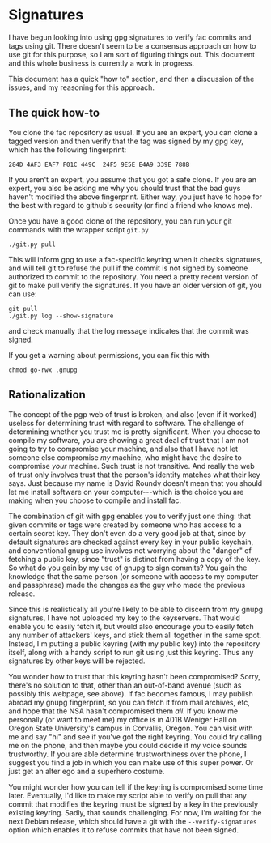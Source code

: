 # Signatures

I have begun looking into using gpg signatures to verify fac commits
and tags using git.  There doesn't seem to be a consensus approach on
how to use git for this purpose, so I am sort of figuring things out.
This document and this whole business is currently a work in
progress.

This document has a quick "how to" section, and then a discussion of
the issues, and my reasoning for this approach.

## The quick how-to

You clone the fac repository as usual.  If you are an expert, you can
clone a tagged version and then verify that the tag was signed by my
gpg key, which has the following fingerprint:

    284D 4AF3 EAF7 F01C 449C  24F5 9E5E E4A9 339E 788B

If you aren't an expert, you assume that you got a safe clone.  If you
are an expert, you also be asking me why you should trust that the bad
guys haven't modified the above fingerprint.  Either way, you just
have to hope for the best with regard to github's security (or find a
friend who knows me).

Once you have a good clone of the repository, you can run your git
commands with the wrapper script `git.py`

    ./git.py pull

This will inform gpg to use a fac-specific keyring when it checks
signatures, and will tell git to refuse the pull if the commit is not
signed by someone authorized to commit to the repository.  You need a
pretty recent version of git to make pull verify the signatures.  If
you have an older version of git, you can use:

    git pull
    ./git.py log --show-signature

and check manually that the log message indicates that the commit was
signed.

If you get a warning about permissions, you can fix this with

    chmod go-rwx .gnupg

## Rationalization

The concept of the pgp web of trust is broken, and also (even if it
worked) useless for determining trust with regard to software.  The
challenge of determining whether you trust me is pretty significant.
When you choose to compile my software, you are showing a great deal
of trust that I am not going to try to compromise your machine, and
also that I have not let someone else compromise *my* machine, who
might have the desire to compromise *your* machine.  Such trust is not
transitive.  And really the web of trust only involves trust that the
person's identity matches what their key says.  Just because my name
is David Roundy doesn't mean that you should let me install software
on your computer---which is the choice you are making when you choose
to compile and install fac.

The combination of git with gpg enables you to verify just one thing:
that given commits or tags were created by someone who has access to
a certain secret key.  They don't even do a very good job at that,
since by default signatures are checked against every key in your
public keychain, and conventional gnupg use involves not worrying
about the "danger" of fetching a public key, since "trust" is distinct
from having a copy of the key.  So what do you gain by my use of gnupg
to sign commits? You gain the knowledge that the same person (or
someone with access to my computer and passphrase) made the changes as
the guy who made the previous release.

Since this is realistically all you're likely to be able to discern
from my gnupg signatures, I have not uploaded my key to the
keyservers.  That would enable you to easily fetch it, but would also
encourage you to easily fetch any number of attackers' keys, and stick
them all together in the same spot.  Instead, I'm putting a public
keyring (with my public key) into the repository itself, along with a
handy script to run git using just this keyring.  Thus any signatures
by other keys will be rejected.

You wonder how to trust that this keyring hasn't been compromised?
Sorry, there's no solution to that, other than an out-of-band avenue
(such as possibly this webpage, see above).  If fac becomes famous, I
may publish abroad my gnupg fingerprint, so you can fetch it from mail
archives, etc, and hope that the NSA hasn't compromised them *all*.
If you know me personally (or want to meet me) my office is in 401B
Weniger Hall on Oregon State University's campus in Corvallis, Oregon.
You can visit with me and say "hi" and see if you've got the right
keyring.  You could try calling me on the phone, and then maybe you
could decide if my voice sounds trustworthy.  If you are able
determine trustworthiness over the phone, I suggest you find a job in
which you can make use of this super power.  Or just get an alter ego
and a superhero costume.

You might wonder how you can tell if the keyring is compromised some
time later.  Eventually, I'd like to make my script able to verify on
pull that any commit that modifies the keyring must be signed by a key
in the previously existing keyring.  Sadly, that sounds challenging.
For now, I'm waiting for the next Debian release, which should have a
git with the `--verify-signatures` option which enables it to refuse
commits that have not been signed.

